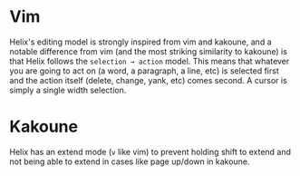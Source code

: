 # Vim

Helix's editing model is strongly inspired from vim and kakoune, and a notable difference from vim (and the most striking similarity to kakoune) is that Helix follows the `selection → action` model. This means that whatever you are going to act on (a word, a paragraph, a line, etc) is selected first and the action itself (delete, change, yank, etc) comes second. A cursor is simply a single width selection.

# Kakoune

Helix has an extend mode (`v` like vim) to prevent holding shift to extend and not being able to extend in cases like page up/down in kakoune.